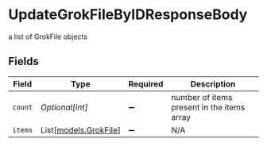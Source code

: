 # UpdateGrokFileByIDResponseBody

a list of GrokFile objects


## Fields

| Field                                          | Type                                           | Required                                       | Description                                    |
| ---------------------------------------------- | ---------------------------------------------- | ---------------------------------------------- | ---------------------------------------------- |
| `count`                                        | *Optional[int]*                                | :heavy_minus_sign:                             | number of items present in the items array     |
| `items`                                        | List[[models.GrokFile](../models/grokfile.md)] | :heavy_minus_sign:                             | N/A                                            |